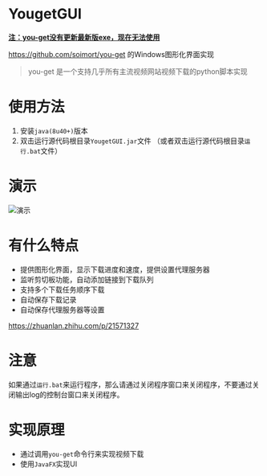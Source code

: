 # YougetGUI

**<u>注：you-get没有更新最新版exe，现在无法使用</u>**



https://github.com/soimort/you-get 的Windows图形化界面实现

> you-get 是一个支持几乎所有主流视频网站视频下载的python脚本实现
>

# 使用方法

1. 安装`java(8u40+)`版本
2. 双击运行源代码根目录`YougetGUI.jar`文件 （或者双击运行源代码根目录`运行.bat`文件）


# 演示

![演示](https://cloud.githubusercontent.com/assets/13044819/18734559/4ed2f3ac-80a8-11e6-8756-4ee9b0c71267.gif)

# 有什么特点

- 提供图形化界面，显示下载进度和速度，提供设置代理服务器
- 监听剪切板功能，自动添加链接到下载队列 
- 支持多个下载任务顺序下载
- 自动保存下载记录
- 自动保存代理服务器等设置

https://zhuanlan.zhihu.com/p/21571327
# 注意

如果通过`运行.bat`来运行程序，那么请通过关闭程序窗口来关闭程序，不要通过关闭输出log的控制台窗口来关闭程序。


# 实现原理

- 通过调用`you-get`命令行来实现视频下载
- 使用`JavaFX`实现UI
